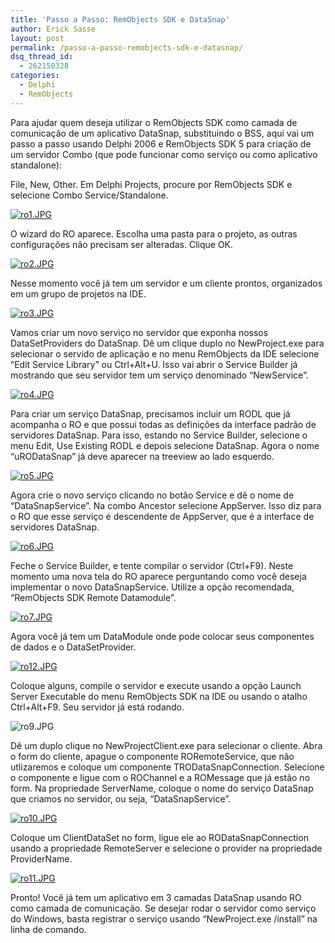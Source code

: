 ```yaml
---
title: 'Passo a Passo: RemObjects SDK e DataSnap'
author: Erick Sasse
layout: post
permalink: /passo-a-passo-remobjects-sdk-e-datasnap/
dsq_thread_id:
  - 262150328
categories:
  - Delphi
  - RemObjects
---
```

Para ajudar quem deseja utilizar o RemObjects SDK como camada de comunicação de um aplicativo DataSnap, substituindo o BSS, aqui vai um passo a passo usando Delphi 2006 e RemObjects SDK 5 para criação de um servidor Combo (que pode funcionar como serviço ou como aplicativo standalone):

File, New, Other. Em Delphi Projects, procure por RemObjects SDK e selecione Combo Service/Standalone.

[![ro1.JPG][1]][2]

O wizard do RO aparece. Escolha uma pasta para o projeto, as outras configurações não precisam ser alteradas. Clique OK.

[![ro2.JPG][3]][4]

Nesse momento você já tem um servidor e um cliente prontos, organizados em um grupo de projetos na IDE.

[![ro3.JPG][5]][6]

Vamos criar um novo serviço no servidor que exponha nossos DataSetProviders do DataSnap. Dê um clique duplo no NewProject.exe para selecionar o servido de aplicação e no menu RemObjects da IDE selecione &#8220;Edit Service Library&#8221; ou Ctrl+Alt+U. Isso vai abrir o Service Builder já mostrando que seu servidor tem um serviço denominado &#8220;NewService&#8221;.

[![ro4.JPG][7]][8]

Para criar um serviço DataSnap, precisamos incluir um RODL que já acompanha o RO e que possui todas as definições da interface padrão de servidores DataSnap. Para isso, estando no Service Builder, selecione o menu Edit, Use Existing RODL e depois selecione DataSnap. Agora o nome &#8220;uRODataSnap&#8221; já deve aparecer na treeview ao lado esquerdo.

[![ro5.JPG][9]][10]

Agora crie o novo serviço clicando no botão Service e dê o nome de &#8220;DataSnapService&#8221;. Na combo Ancestor selecione AppServer. Isso diz para o RO que esse serviço é descendente de AppServer, que é a interface de servidores DataSnap.

[![ro6.JPG][11]][12]

Feche o Service Builder, e tente compilar o servidor (Ctrl+F9). Neste momento uma nova tela do RO aparece perguntando como você deseja implementar o novo DataSnapService. Utilize a opção recomendada, &#8220;RemObjects SDK Remote Datamodule&#8221;.

[![ro7.JPG][13]][14]

Agora você já tem um DataModule onde pode colocar seus componentes de dados e o DataSetProvider.

[![ro12.JPG][15]][16]

Coloque alguns, compile o servidor e execute usando a opção Launch Server Executable do menu RemObjects SDK na IDE ou usando o atalho Ctrl+Alt+F9. Seu servidor já está rodando.

![ro9.JPG][17]

Dê um duplo clique no NewProjectClient.exe para selecionar o cliente. Abra o form do cliente, apague o componente RORemoteService, que não utlizaremos e coloque um componente TRODataSnapConnection. Selecione o componente e ligue com o ROChannel e a ROMessage que já estão no form. Na propriedade ServerName, coloque o nome do serviço DataSnap que criamos no servidor, ou seja, &#8220;DataSnapService&#8221;.

[![ro10.JPG][18]][19]

Coloque um ClientDataSet no form, ligue ele ao RODataSnapConnection usando a propriedade RemoteServer e selecione o provider na propriedade ProviderName.

[![ro11.JPG][20]][21]

Pronto! Você já tem um aplicativo em 3 camadas DataSnap usando RO como camada de comunicação. Se desejar rodar o servidor como serviço do Windows, basta registrar o serviço usando &#8220;NewProject.exe /install&#8221; na linha de comando.

 [1]: http://www.ericksasse.com.br/wp-content/uploads/2007/08/ro1.thumbnail.JPG
 [2]: http://www.ericksasse.com.br/wp-content/uploads/2007/08/ro1.JPG "ro1.JPG"
 [3]: http://www.ericksasse.com.br/wp-content/uploads/2007/08/ro2.thumbnail.JPG
 [4]: http://www.ericksasse.com.br/wp-content/uploads/2007/08/ro2.JPG "ro2.JPG"
 [5]: http://www.ericksasse.com.br/wp-content/uploads/2007/08/ro3.thumbnail.JPG
 [6]: http://www.ericksasse.com.br/wp-content/uploads/2007/08/ro3.JPG "ro3.JPG"
 [7]: http://www.ericksasse.com.br/wp-content/uploads/2007/08/ro4.thumbnail.JPG
 [8]: http://www.ericksasse.com.br/wp-content/uploads/2007/08/ro4.JPG "ro4.JPG"
 [9]: http://www.ericksasse.com.br/wp-content/uploads/2007/08/ro5.thumbnail.JPG
 [10]: http://www.ericksasse.com.br/wp-content/uploads/2007/08/ro5.JPG "ro5.JPG"
 [11]: http://www.ericksasse.com.br/wp-content/uploads/2007/08/ro6.thumbnail.JPG
 [12]: http://www.ericksasse.com.br/wp-content/uploads/2007/08/ro6.JPG "ro6.JPG"
 [13]: http://www.ericksasse.com.br/wp-content/uploads/2007/08/ro7.thumbnail.JPG
 [14]: http://www.ericksasse.com.br/wp-content/uploads/2007/08/ro7.JPG "ro7.JPG"
 [15]: http://www.ericksasse.com.br/wp-content/uploads/2007/08/ro12.thumbnail.JPG
 [16]: http://www.ericksasse.com.br/wp-content/uploads/2007/08/ro12.JPG "ro12.JPG"
 [17]: http://www.ericksasse.com.br/wp-content/uploads/2007/08/ro9.JPG
 [18]: http://www.ericksasse.com.br/wp-content/uploads/2007/08/ro10.thumbnail.JPG
 [19]: http://www.ericksasse.com.br/wp-content/uploads/2007/08/ro10.JPG "ro10.JPG"
 [20]: http://www.ericksasse.com.br/wp-content/uploads/2007/08/ro11.thumbnail.JPG
 [21]: http://www.ericksasse.com.br/wp-content/uploads/2007/08/ro11.JPG "ro11.JPG"